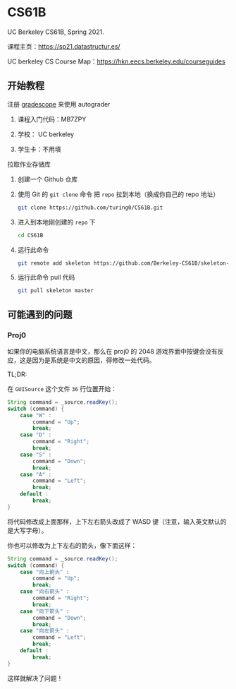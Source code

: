 # CS61B
 UC Berkeley CS61B, Spring 2021. 

课程主页：https://sp21.datastructur.es/

UC berkeley CS Course Map：https://hkn.eecs.berkeley.edu/courseguides

## 开始教程

注册 [gradescope](https://www.gradescope.com/) 来使用 autograder

1. 课程入门代码：MB7ZPY

2. 学校： UC berkeley

3. 学生卡：不用填

拉取作业存储库

1. 创建一个 Github 仓库

2. 使用 Git 的 `git clone` 命令 把 `repo` 拉到本地（换成你自己的 repo 地址）

   ```bash
   git clone https://github.com/turing0/CS61B.git
   ```

3. 进入到本地刚创建的 `repo` 下

   ```bash
   cd CS61B
   ```

4. 运行此命令

   ```bash
   git remote add skeleton https://github.com/Berkeley-CS61B/skeleton-sp21.git
   ```

5. 运行此命令 pull 代码

   ```bash
   git pull skeleton master
   ```

    

## 可能遇到的问题

### Proj0

如果你的电脑系统语言是中文，那么在 proj0 的 2048 游戏界面中按键会没有反应，这是因为是系统是中文的原因，得修改一处代码。

TL;DR:

在 `GUISource` 这个文件 `36` 行位置开始：

```java
String command = _source.readKey();
switch (command) {
    case "W" :
        command = "Up";
        break;
    case "D" :
        command = "Right";
        break;
    case "S" :
        command = "Down";
        break;
    case "A" :
        command = "Left";
        break;
    default :
        break;
}
```

将代码修改成上面那样，上下左右箭头改成了 WASD 键（注意，输入英文默认的是大写字母）。

你也可以修改为上下左右的箭头，像下面这样：

```java
String command = _source.readKey();
switch (command) {
    case "向上箭头" :
        command = "Up";
        break;
    case "向右箭头" :
        command = "Right";
        break;
    case "向下箭头" :
        command = "Down";
        break;
    case "向左箭头" :
        command = "Left";
        break;
    default :
        break;
}
```

这样就解决了问题！
